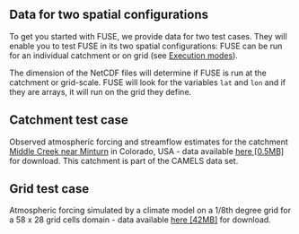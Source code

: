 ## Data for two spatial configurations

To get you started with FUSE, we provide data for two test cases. They will enable you to test FUSE in its two spatial configurations: FUSE can be run for an individual catchment or on grid (see [Execution modes](../../../execution_modes/)).

The dimension of the NetCDF files will determine if FUSE is run at the catchment or grid-scale. FUSE will look for the variables `lat` and `lon` and if they are arrays, it will run on the grid they define.

## Catchment test case

Observed atmospheric forcing and streamflow estimates for the catchment [Middle Creek near Minturn](https://waterdata.usgs.gov/nwis/inventory/?site_no=09066300&agency_cd=USGS&) in Colorado, USA  - data available [here [0.5MB]](
https://dl.dropboxusercontent.com/s/f6omcgz8hsirlr0/fuse_catch.zip?dl=0) for download. This catchment is part of the CAMELS data set.  

## Grid test case

Atmospheric forcing simulated by a climate model on a 1/8th degree grid for a 58 x 28 grid cells domain - data available [here [42MB]](
https://dl.dropboxusercontent.com/s/g5193e0n01ao33d/fuse_grid.zip?dl=0) for download.
